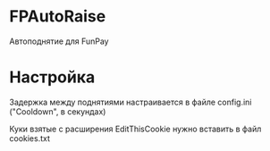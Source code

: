 # FPAutoRaise
Автоподнятие для FunPay

# Настройка
Задержка между поднятиями настраивается в файле config.ini ("Cooldown", в секундах) 

Куки взятые с расширения EditThisCookie нужно вставить в файл cookies.txt
